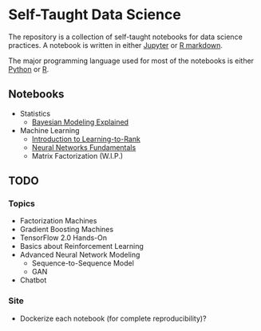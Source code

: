 # Self-Taught Data Science

The repository is a collection of self-taught notebooks for data science practices.
A notebook is written in either [Jupyter](https://jupyter.org/) or [R markdown](https://rmarkdown.rstudio.com/).

The major programming language used for most of the notebooks is either [Python](https://www.python.org/) or [R](https://www.r-project.org/).

## Notebooks

+ Statistics
    + [Bayesian Modeling Explained](https://everdark.github.io/k9/bayesian/bayesian_modeling_explained.nb.html)
+ Machine Learning
    + [Introduction to Learning-to-Rank](https://everdark.github.io/k9/learning_to_rank/learning_to_rank.html)
    + [Neural Networks Fundamentals](https://everdark.github.io/k9/neural_nets/neural_networks_fundamentals.nb.html)
    + Matrix Factorization (W.I.P.)

## TODO

### Topics
+ Factorization Machines
+ Gradient Boosting Machines
+ TensorFlow 2.0 Hands-On
+ Basics about Reinforcement Learning
+ Advanced Neural Network Modeling
    + Sequence-to-Sequence Model
    + GAN
+ Chatbot

### Site
+ Dockerize each notebook (for complete reproducibility)?
